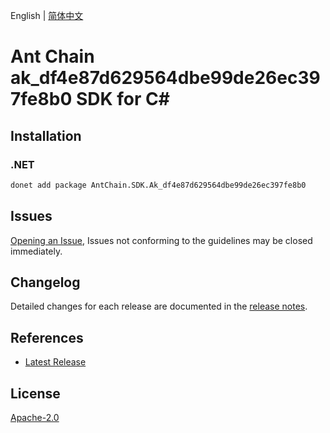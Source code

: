 English | [简体中文](README-CN.md)

# Ant Chain ak_df4e87d629564dbe99de26ec397fe8b0 SDK for C#

## Installation

### .NET

```bash
donet add package AntChain.SDK.Ak_df4e87d629564dbe99de26ec397fe8b0
```

## Issues

[Opening an Issue](https://github.com/alipay/antchain-openapi-prod-sdk/issues/new), Issues not conforming to the guidelines may be closed immediately.

## Changelog

Detailed changes for each release are documented in the [release notes](./ChangeLog.md).

## References

* [Latest Release](https://github.com/alipay/antchain-openapi-prod-sdk/)

## License

[Apache-2.0](http://www.apache.org/licenses/LICENSE-2.0)
